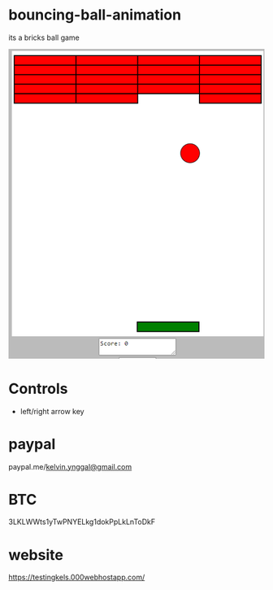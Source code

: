 # bouncing-ball-animation

its a bricks ball game

<img src="https://github.com/ingalkelvin/bouncing-ball-animation/blob/main/bricks.png">


# Controls
-	left/right arrow key

# paypal

paypal.me/kelvin.ynggal@gmail.com

# BTC

3LKLWWts1yTwPNYELkg1dokPpLkLnToDkF

# website 

https://testingkels.000webhostapp.com/
